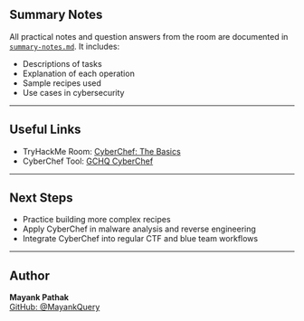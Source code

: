 ## Summary Notes

All practical notes and question answers from the room are documented in [`summary-notes.md`](./summary-notes.md). It includes:

- Descriptions of tasks
- Explanation of each operation
- Sample recipes used
- Use cases in cybersecurity

---

## Useful Links

- TryHackMe Room: [CyberChef: The Basics](https://tryhackme.com/room/cyberchefbasic)
- CyberChef Tool: [GCHQ CyberChef](https://gchq.github.io/CyberChef/)

---

## Next Steps

- Practice building more complex recipes
- Apply CyberChef in malware analysis and reverse engineering
- Integrate CyberChef into regular CTF and blue team workflows

---

## Author

**Mayank Pathak**  
[GitHub: @MayankQuery](https://github.com/MayankQuery)

